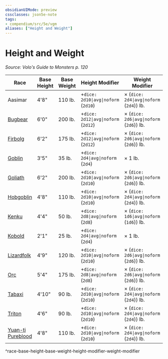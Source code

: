 ```yaml
---
obsidianUIMode: preview
cssclasses: json5e-note
tags:
- compendium/src/5e/vgm
aliases: ["Height and Weight"]
---
```

# Height and Weight
*Source: Volo's Guide to Monsters p. 120* 

| Race | Base Height | Base Weight | Height Modifier | Weight Modifier |
|------|-------------|-------------|-----------------|-----------------|
| Aasimar | 4'8" | 110 lb. | +`dice: 2d10\|avg\|noform` (`2d10`) | × (`dice: 2d4\|avg\|noform` (`2d4`)) lb. |
| [Bugbear](/3-Mechanics/CLI/races/bugbear-vgm.md) | 6'0" | 200 lb. | +`dice: 2d12\|avg\|noform` (`2d12`) | × (`dice: 2d6\|avg\|noform` (`2d6`)) lb. |
| [Firbolg](/3-Mechanics/CLI/races/firbolg-vgm.md) | 6'2" | 175 lb. | +`dice: 2d12\|avg\|noform` (`2d12`) | × (`dice: 2d6\|avg\|noform` (`2d6`)) lb. |
| [Goblin](/3-Mechanics/CLI/races/goblin-vgm.md) | 3'5" | 35 lb. | +`dice: 2d4\|avg\|noform` (`2d4`) | × 1 lb. |
| [Goliath](/3-Mechanics/CLI/races/goliath-vgm.md) | 6'2" | 200 lb. | +`dice: 2d10\|avg\|noform` (`2d10`) | × (`dice: 2d6\|avg\|noform` (`2d6`)) lb. |
| [Hobgoblin](/3-Mechanics/CLI/races/hobgoblin-vgm.md) | 4'8" | 110 lb. | +`dice: 2d10\|avg\|noform` (`2d10`) | × (`dice: 2d4\|avg\|noform` (`2d4`)) lb. |
| [Kenku](/3-Mechanics/CLI/races/kenku-vgm.md) | 4'4" | 50 lb. | +`dice: 2d8\|avg\|noform` (`2d8`) | × (`dice: 1d6\|avg\|noform` (`1d6`)) lb. |
| [Kobold](/3-Mechanics/CLI/races/kobold-vgm.md) | 2'1" | 25 lb. | +`dice: 2d4\|avg\|noform` (`2d4`) | × 1 lb. |
| [Lizardfolk](/3-Mechanics/CLI/races/lizardfolk-vgm.md) | 4'9" | 120 lb. | +`dice: 2d10\|avg\|noform` (`2d10`) | × (`dice: 2d6\|avg\|noform` (`2d6`)) lb. |
| [Orc](/3-Mechanics/CLI/races/orc-vgm.md) | 5'4" | 175 lb. | +`dice: 2d8\|avg\|noform` (`2d8`) | × (`dice: 2d6\|avg\|noform` (`2d6`)) lb. |
| [Tabaxi](/3-Mechanics/CLI/races/tabaxi-vgm.md) | 4'10" | 90 lb. | +`dice: 2d10\|avg\|noform` (`2d10`) | × (`dice: 2d4\|avg\|noform` (`2d4`)) lb. |
| [Triton](/3-Mechanics/CLI/races/triton-vgm.md) | 4'6" | 90 lb. | +`dice: 2d10\|avg\|noform` (`2d10`) | × (`dice: 2d4\|avg\|noform` (`2d4`)) lb. |
| [Yuan-ti Pureblood](/3-Mechanics/CLI/races/yuan-ti-pureblood-vgm.md) | 4'8" | 110 lb. | +`dice: 2d10\|avg\|noform` (`2d10`) | × (`dice: 2d4\|avg\|noform` (`2d4`)) lb. |
^race-base-height-base-weight-height-modifier-weight-modifier